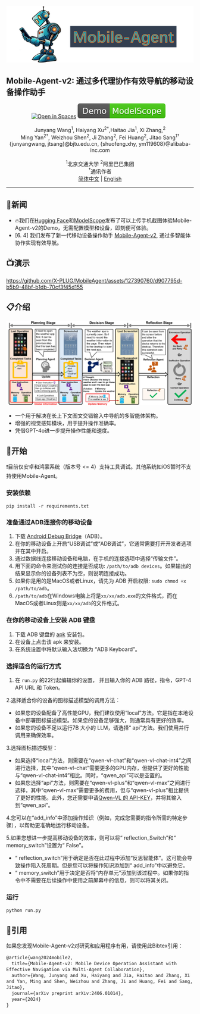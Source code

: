 ![](assets/logo.png?v=1&type=image)
## Mobile-Agent-v2: 通过多代理协作有效导航的移动设备操作助手
<div align="center">
	<a href="https://huggingface.co/spaces/junyangwang0410/Mobile-Agent"><img src="https://huggingface.co/datasets/huggingface/badges/raw/main/open-in-hf-spaces-sm-dark.svg" alt="Open in Spaces"></a>
	<a href="https://modelscope.cn/studios/wangjunyang/Mobile-Agent-v2"><img src="assets/Demo-ModelScope-brightgreen.svg" alt="Demo ModelScope"></a>
  <a href="https://arxiv.org/abs/2406.01014 "><img src="https://img.shields.io/badge/Arxiv-2406.01014-b31b1b.svg?logo=arXiv" alt=""></a>
  <a href="https://huggingface.co/papers/2406.01014"><img src="https://img.shields.io/badge/🤗-Paper%20In%20HF-red.svg" alt=""></a>
</div>
<br>
<div align="center">
Junyang Wang<sup>1</sup>, Haiyang Xu<sup>2†</sup>,Haitao Jia<sup>1</sup>, Xi Zhang,<sup>2</sup>
</div>
<div align="center">
Ming Yan<sup>2†</sup>, Weizhou Shen<sup>2</sup>, Ji Zhang<sup>2</sup>, Fei Huang<sup>2</sup>, Jitao Sang<sup>1†</sup>
</div>
<div align="center">
{junyangwang, jtsang}@bjtu.edu.cn, {shuofeng.xhy, ym119608}@alibaba-inc.com
</div>
<br>
<div align="center">
<sup>1</sup>北京交通大学    <sup>2</sup>阿里巴巴集团
</div>
<div align="center">
<sup>†</sup>通讯作者
</div>

<div align="center">
<a href="README_zh.md">简体中文</a> | <a href="README.md">English</a>
<hr>
</div>
<!--
简体中文 | [English](README.md)
<hr>
-->

## 📢新闻
* 🔥我们在[Hugging Face](https://huggingface.co/spaces/junyangwang0410/Mobile-Agent)和[ModelScope](https://modelscope.cn/studios/wangjunyang/Mobile-Agent-v2)发布了可以上传手机截图体验Mobile-Agent-v2的Demo，无需配置模型和设备，即刻便可体验。
* [6. 4] 我们发布了新一代移动设备操作助手 [Mobile-Agent-v2](https://arxiv.org/abs/2406.01014), 通过多智能体协作实现有效导航。

## 📺演示
https://github.com/X-PLUG/MobileAgent/assets/127390760/d907795d-b5b9-48bf-b1db-70cf3f45d155

## 📋介绍

![](assets/role.jpg?v=1&type=image)
* 一个用于解决在长上下文图文交错输入中导航的多智能体架构。
* 增强的视觉感知模块，用于提升操作准确率。
* 凭借GPT-4o进一步提升操作性能和速度。

## 🔧开始

❗目前仅安卓和鸿蒙系统（版本号 <= 4）支持工具调试。其他系统如iOS暂时不支持使用Mobile-Agent。

### 安装依赖
```
pip install -r requirements.txt
```

### 准备通过ADB连接你的移动设备

1. 下载 [Android Debug Bridge](https://developer.android.com/tools/releases/platform-tools?hl=en)（ADB）。
2. 在你的移动设备上开启“USB调试”或“ADB调试”，它通常需要打开开发者选项并在其中开启。
3. 通过数据线连接移动设备和电脑，在手机的连接选项中选择“传输文件”。
4. 用下面的命令来测试你的连接是否成功: ```/path/to/adb devices```。如果输出的结果显示你的设备列表不为空，则说明连接成功。
5. 如果你是用的是MacOS或者Linux，请先为 ADB 开启权限: ```sudo chmod +x /path/to/adb```。
6.  ```/path/to/adb```在Windows电脑上将是```xx/xx/adb.exe```的文件格式，而在MacOS或者Linux则是```xx/xx/adb```的文件格式。

### 在你的移动设备上安装 ADB 键盘
1. 下载 ADB 键盘的 [apk](https://github.com/senzhk/ADBKeyBoard/blob/master/ADBKeyboard.apk)  安装包。
2. 在设备上点击该 apk 来安装。
3. 在系统设置中将默认输入法切换为 “ADB Keyboard”。

### 选择适合的运行方式

1. 在 ```run.py``` 的22行起编辑你的设置， 并且输入你的 ADB 路径，指令，GPT-4 API URL 和 Token。

2.选择适合你的设备的图标描述模型的调用方法：
  - 如果您的设备配备了高性能GPU，我们建议使用“local”方法。它是指在本地设备中部署图标描述模型。如果您的设备足够强大，则通常具有更好的效率。
  - 如果您的设备不足以运行7B 大小的 LLM，请选择“ api”方法。我们使用并行调用来确保效率。

3.选择图标描述模型：
  - 如果选择“local”方法，则需要在“qwen-vl-chat”和“qwen-vl-chat-int4”之间进行选择，其中“qwen-vl-chat”需要更多的GPU内存，但提供了更好的性能与“qwen-vl-chat-int4”相比。同时，“qwen_api”可以是空置的。
  - 如果您选择“api”方法，则需要在“qwen-vl-plus”和“qwen-vl-max”之间进行选择，其中“qwen-vl-max”需要更多的费用，但与“qwen-vl-plus”相比提供了更好的性能。此外，您还需要申请[Qwen-VL 的 API-KEY](https://help.aliyun.com/document_detail/2712195.html?spm=a2c4g.2712569.0.0.5d9e730aymB3jH)，并将其输入到“qwen_api”。

4.您可以在“add_info”中添加操作知识（例如，完成您需要的指令所需的特定步骤），以帮助更准确地运行移动设备。

5.如果您想进一步提高移动设备的效率，则可以将“ reflection_Switch”和“ memory_switch”设置为“ False”。
  - “ reflection_switch”用于确定是否在此过程中添加“反思智能体”。这可能会导致操作陷入死周期。但是您可以将操作知识添加到“ add_info”中以避免它。
  - “ memory_switch”用于决定是否将“内存单元”添加到该过程中。如果你的指令中不需要在后续操作中使用之前屏幕中的信息，则可以将其关闭。

### 运行
```
python run.py
```

## 📑引用

如果您发现Mobile-Agent-v2对研究和应用程序有用，请使用此Bibtex引用：
```
@article{wang2024mobile2,
  title={Mobile-Agent-v2: Mobile Device Operation Assistant with Effective Navigation via Multi-Agent Collaboration},
  author={Wang, Junyang and Xu, Haiyang and Jia, Haitao and Zhang, Xi and Yan, Ming and Shen, Weizhou and Zhang, Ji and Huang, Fei and Sang, Jitao},
  journal={arXiv preprint arXiv:2406.01014},
  year={2024}
}
```
